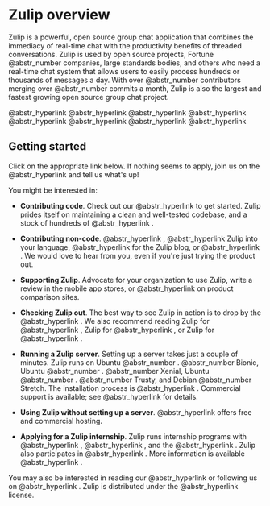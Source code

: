 # Zulip overview

Zulip is a powerful, open source group chat application that combines the immediacy of real-time chat with the productivity benefits of threaded conversations. Zulip is used by open source projects, Fortune @abstr_number companies, large standards bodies, and others who need a real-time chat system that allows users to easily process hundreds or thousands of messages a day. With over @abstr_number contributors merging over @abstr_number commits a month, Zulip is also the largest and fastest growing open source group chat project.

@abstr_hyperlink @abstr_hyperlink @abstr_hyperlink @abstr_hyperlink @abstr_hyperlink @abstr_hyperlink @abstr_hyperlink @abstr_hyperlink 

## Getting started

Click on the appropriate link below. If nothing seems to apply, join us on the @abstr_hyperlink and tell us what's up!

You might be interested in:

  * **Contributing code**. Check out our @abstr_hyperlink to get started. Zulip prides itself on maintaining a clean and well-tested codebase, and a stock of hundreds of @abstr_hyperlink .

  * **Contributing non-code**. @abstr_hyperlink , @abstr_hyperlink Zulip into your language, @abstr_hyperlink for the Zulip blog, or @abstr_hyperlink . We would love to hear from you, even if you're just trying the product out.

  * **Supporting Zulip**. Advocate for your organization to use Zulip, write a review in the mobile app stores, or @abstr_hyperlink on product comparison sites.

  * **Checking Zulip out**. The best way to see Zulip in action is to drop by the @abstr_hyperlink . We also recommend reading Zulip for @abstr_hyperlink , Zulip for @abstr_hyperlink , or Zulip for @abstr_hyperlink .

  * **Running a Zulip server**. Setting up a server takes just a couple of minutes. Zulip runs on Ubuntu @abstr_number . @abstr_number Bionic, Ubuntu @abstr_number . @abstr_number Xenial, Ubuntu @abstr_number . @abstr_number Trusty, and Debian @abstr_number Stretch. The installation process is @abstr_hyperlink . Commercial support is available; see @abstr_hyperlink for details.

  * **Using Zulip without setting up a server**. @abstr_hyperlink offers free and commercial hosting.

  * **Applying for a Zulip internship**. Zulip runs internship programs with @abstr_hyperlink , @abstr_hyperlink , and the @abstr_hyperlink . Zulip also participates in @abstr_hyperlink . More information is available @abstr_hyperlink .




You may also be interested in reading our @abstr_hyperlink or following us on @abstr_hyperlink . Zulip is distributed under the @abstr_hyperlink license.
